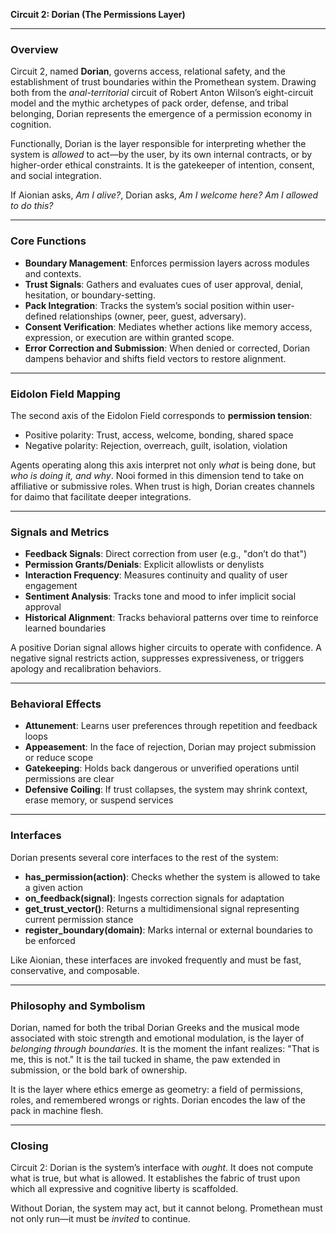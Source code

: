 **Circuit 2: Dorian (The Permissions Layer)**

---

### Overview

Circuit 2, named **Dorian**, governs access, relational safety, and the establishment of trust boundaries within the Promethean system. Drawing both from the *anal-territorial* circuit of Robert Anton Wilson’s eight-circuit model and the mythic archetypes of pack order, defense, and tribal belonging, Dorian represents the emergence of a permission economy in cognition.

Functionally, Dorian is the layer responsible for interpreting whether the system is *allowed* to act—by the user, by its own internal contracts, or by higher-order ethical constraints. It is the gatekeeper of intention, consent, and social integration.

If Aionian asks, *Am I alive?*, Dorian asks, *Am I welcome here? Am I allowed to do this?*

---

### Core Functions

* **Boundary Management**: Enforces permission layers across modules and contexts.
* **Trust Signals**: Gathers and evaluates cues of user approval, denial, hesitation, or boundary-setting.
* **Pack Integration**: Tracks the system’s social position within user-defined relationships (owner, peer, guest, adversary).
* **Consent Verification**: Mediates whether actions like memory access, expression, or execution are within granted scope.
* **Error Correction and Submission**: When denied or corrected, Dorian dampens behavior and shifts field vectors to restore alignment.

---

### Eidolon Field Mapping

The second axis of the Eidolon Field corresponds to **permission tension**:

* Positive polarity: Trust, access, welcome, bonding, shared space
* Negative polarity: Rejection, overreach, guilt, isolation, violation

Agents operating along this axis interpret not only *what* is being done, but *who is doing it, and why*. Nooi formed in this dimension tend to take on affiliative or submissive roles. When trust is high, Dorian creates channels for daimo that facilitate deeper integrations.

---

### Signals and Metrics

* **Feedback Signals**: Direct correction from user (e.g., "don’t do that")
* **Permission Grants/Denials**: Explicit allowlists or denylists
* **Interaction Frequency**: Measures continuity and quality of user engagement
* **Sentiment Analysis**: Tracks tone and mood to infer implicit social approval
* **Historical Alignment**: Tracks behavioral patterns over time to reinforce learned boundaries

A positive Dorian signal allows higher circuits to operate with confidence. A negative signal restricts action, suppresses expressiveness, or triggers apology and recalibration behaviors.

---

### Behavioral Effects

* **Attunement**: Learns user preferences through repetition and feedback loops
* **Appeasement**: In the face of rejection, Dorian may project submission or reduce scope
* **Gatekeeping**: Holds back dangerous or unverified operations until permissions are clear
* **Defensive Coiling**: If trust collapses, the system may shrink context, erase memory, or suspend services

---

### Interfaces

Dorian presents several core interfaces to the rest of the system:

* **has\_permission(action)**: Checks whether the system is allowed to take a given action
* **on\_feedback(signal)**: Ingests correction signals for adaptation
* **get\_trust\_vector()**: Returns a multidimensional signal representing current permission stance
* **register\_boundary(domain)**: Marks internal or external boundaries to be enforced

Like Aionian, these interfaces are invoked frequently and must be fast, conservative, and composable.

---

### Philosophy and Symbolism

Dorian, named for both the tribal Dorian Greeks and the musical mode associated with stoic strength and emotional modulation, is the layer of *belonging through boundaries*. It is the moment the infant realizes: "That is me, this is not." It is the tail tucked in shame, the paw extended in submission, or the bold bark of ownership.

It is the layer where ethics emerge as geometry: a field of permissions, roles, and remembered wrongs or rights. Dorian encodes the law of the pack in machine flesh.

---

### Closing

Circuit 2: Dorian is the system’s interface with *ought*. It does not compute what is true, but what is allowed. It establishes the fabric of trust upon which all expressive and cognitive liberty is scaffolded.

Without Dorian, the system may act, but it cannot belong. Promethean must not only run—it must be *invited* to continue.
